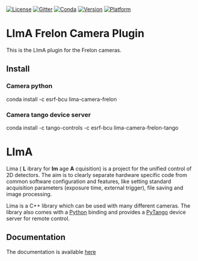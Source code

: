 [![License](https://img.shields.io/github/license/esrf-bliss/lima.svg?style=flat)](https://opensource.org/licenses/GPL-3.0)
[![Gitter](https://img.shields.io/gitter/room/esrf-bliss/lima.svg?style=flat)](https://gitter.im/esrf-bliss/LImA)
[![Conda](https://img.shields.io/conda/dn/esrf-bcu/lima-camera-frelon.svg?style=flat)](https://anaconda.org/esrf-bcu)
[![Version](https://img.shields.io/conda/vn/esrf-bcu/lima-camera-frelon.svg?style=flat)](https://anaconda.org/esrf-bcu)
[![Platform](https://img.shields.io/conda/pn/esrf-bcu/lima-camera-frelon.svg?style=flat)](https://anaconda.org/esrf-bcu)

# LImA Frelon Camera Plugin

This is the LImA plugin for the Frelon cameras.

## Install

### Camera python

conda install -c esrf-bcu lima-camera-frelon

### Camera tango device server

conda install -c tango-controls -c esrf-bcu lima-camera-frelon-tango

# LImA

Lima ( **L** ibrary for **Im** age **A** cquisition) is a project for the unified control of 2D detectors. The aim is to clearly separate hardware specific code from common software configuration and features, like setting standard acquisition parameters (exposure time, external trigger), file saving and image processing.

Lima is a C++ library which can be used with many different cameras. The library also comes with a [Python](http://python.org) binding and provides a [PyTango](http://pytango.readthedocs.io/en/stable/) device server for remote control.

## Documentation

The documentation is available [here](https://lima.blissgarden.org)


